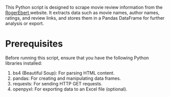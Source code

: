 This Python script is designed to scrape movie review information from the <a href= "https://www.rogerebert.com/" > RogerEbert </a>  website. 
It extracts data such as movie names, author names, ratings, and review links, and stores them in a Pandas DataFrame for further analysis or export.


# Prerequisites
Before running this script, ensure that you have the following Python libraries installed:

1. bs4 (Beautiful Soup): For parsing HTML content.
2. pandas: For creating and manipulating data frames.
3. requests: For sending HTTP GET requests.
4. openpyxl: For exporting data to an Excel file (optional).

